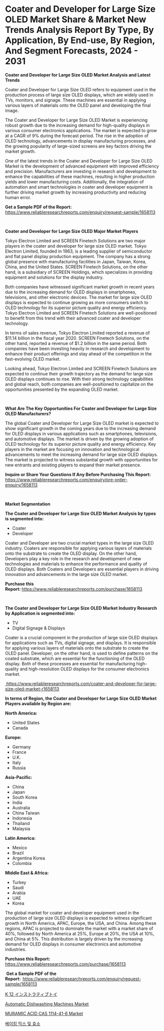 <p><h1>Coater and Developer for Large Size OLED Market Share & Market New Trends Analysis Report By Type, By Application, By End-use, By Region, And Segment Forecasts, 2024 - 2031</h1></p><p><strong>Coater and Developer for Large Size OLED Market Analysis and Latest Trends</strong></p>
<p><p>Coater and Developer for Large Size OLED refers to equipment used in the production process of large size OLED displays, which are widely used in TVs, monitors, and signage. These machines are essential in applying various layers of materials onto the OLED panel and developing the final image.</p><p>The Coater and Developer for Large Size OLED Market is experiencing robust growth due to the increasing demand for high-quality displays in various consumer electronics applications. The market is expected to grow at a CAGR of 9% during the forecast period. The rise in the adoption of OLED technology, advancements in display manufacturing processes, and the growing popularity of large-sized screens are key factors driving the market growth.</p><p>One of the latest trends in the Coater and Developer for Large Size OLED Market is the development of advanced equipment with improved efficiency and precision. Manufacturers are investing in research and development to enhance the capabilities of these machines, resulting in higher production yields and lower manufacturing costs. Additionally, the integration of automation and smart technologies in coater and developer equipment is further driving market growth by increasing productivity and reducing human error.</p></p>
<p><strong>Get a Sample PDF of the Report:&nbsp;</strong> <a href="https://www.reliableresearchreports.com/enquiry/request-sample/1658113">https://www.reliableresearchreports.com/enquiry/request-sample/1658113</a></p>
<p>&nbsp;</p>
<p><strong>Coater and Developer for Large Size OLED Major Market Players</strong></p>
<p><p>Tokyo Electron Limited and SCREEN Finetech Solutions are two major players in the coater and developer for large size OLED market. Tokyo Electron Limited, founded in 1963, is a leading supplier of semiconductor and flat panel display production equipment. The company has a strong global presence with manufacturing facilities in Japan, Taiwan, Korea, China, and the United States. SCREEN Finetech Solutions, on the other hand, is a subsidiary of SCREEN Holdings, which specializes in providing equipment and solutions for the display industry.</p><p>Both companies have witnessed significant market growth in recent years due to the increasing demand for OLED displays in smartphones, televisions, and other electronic devices. The market for large size OLED displays is expected to continue growing as more consumers switch to OLED technology for its superior picture quality and energy efficiency. Tokyo Electron Limited and SCREEN Finetech Solutions are well-positioned to benefit from this trend with their advanced coater and developer technology.</p><p>In terms of sales revenue, Tokyo Electron Limited reported a revenue of $11.14 billion in the fiscal year 2020. SCREEN Finetech Solutions, on the other hand, reported a revenue of $1.2 billion in the same period. Both companies have been investing heavily in research and development to enhance their product offerings and stay ahead of the competition in the fast-evolving OLED market.</p><p>Looking ahead, Tokyo Electron Limited and SCREEN Finetech Solutions are expected to continue their growth trajectory as the demand for large size OLED displays continues to rise. With their strong technology capabilities and global reach, both companies are well-positioned to capitalize on the opportunities presented by the expanding OLED market.</p></p>
<p>&nbsp;</p>
<p><strong>What Are The Key Opportunities For Coater and Developer for Large Size OLED Manufacturers?</strong></p>
<p><p>The global Coater and Developer for Large Size OLED market is expected to show significant growth in the coming years due to the increasing demand for OLED displays in various applications such as smartphones, televisions, and automotive displays. The market is driven by the growing adoption of OLED technology for its superior picture quality and energy efficiency. Key players in the market are focusing on innovation and technological advancements to meet the increasing demand for large size OLED displays. The market is projected to witness substantial growth with opportunities for new entrants and existing players to expand their market presence.</p></p>
<p><strong>Inquire or Share Your Questions If Any Before Purchasing This Report:</strong> <a href="https://www.reliableresearchreports.com/enquiry/pre-order-enquiry/1658113">https://www.reliableresearchreports.com/enquiry/pre-order-enquiry/1658113</a></p>
<p>&nbsp;</p>
<p><strong>Market Segmentation</strong></p>
<p><strong>The Coater and Developer for Large Size OLED Market Analysis by types is segmented into:</strong></p>
<p><ul><li>Coater</li><li>Developer</li></ul></p>
<p><p>Coater and Developer are two crucial market types in the large size OLED industry. Coaters are responsible for applying various layers of materials onto the substrate to create the OLED display. On the other hand, Developers play a key role in the research and development of new technologies and materials to enhance the performance and quality of OLED displays. Both Coaters and Developers are essential players in driving innovation and advancements in the large size OLED market.</p></p>
<p><strong>Purchase this Report:&nbsp;</strong><a href="https://www.reliableresearchreports.com/purchase/1658113">https://www.reliableresearchreports.com/purchase/1658113</a></p>
<p>&nbsp;</p>
<p><strong>The Coater and Developer for Large Size OLED Market Industry Research by Application is segmented into:</strong></p>
<p><ul><li>TV</li><li>Digital Signage & Displays</li></ul></p>
<p><p>Coater is a crucial component in the production of large size OLED displays for applications such as TVs, digital signage, and displays. It is responsible for applying various layers of materials onto the substrate to create the OLED panel. Developer, on the other hand, is used to define patterns on the coated substrate, which are essential for the functioning of the OLED display. Both of these processes are essential for manufacturing high-quality and high-resolution OLED displays for the consumer electronics market.</p></p>
<p><a href="https://www.reliableresearchreports.com/coater-and-developer-for-large-size-oled-market-r1658113">&nbsp;https://www.reliableresearchreports.com/coater-and-developer-for-large-size-oled-market-r1658113</a></p>
<p><strong>In terms of Region, the Coater and Developer for Large Size OLED Market Players available by Region are:</strong></p>
<p>
    <p> <strong> North America: </strong>
        <ul>
            <li>United States</li>
            <li>Canada</li>
        </ul>
        </p> 
    <p> <strong> Europe: </strong>
        <ul>
            <li>Germany</li>
            <li>France</li>
            <li>U.K.</li>
            <li>Italy</li>
            <li>Russia</li>
        </ul>
        </p> 
    <p> <strong> Asia-Pacific: </strong>
        <ul>
            <li>China</li>
            <li>Japan</li>
            <li>South Korea</li>
            <li>India</li>
            <li>Australia</li>
            <li>China Taiwan</li>
            <li>Indonesia</li>
            <li>Thailand</li>
            <li>Malaysia</li>
        </ul>
        </p> 
    <p> <strong> Latin America: </strong>
        <ul>
            <li>Mexico</li>
            <li>Brazil</li>
            <li>Argentina Korea</li>
            <li>Colombia</li>
        </ul>
        </p> 
    <p> <strong> Middle East & Africa: </strong>
        <ul>
            <li>Turkey</li>
            <li>Saudi</li>
            <li>Arabia</li>
            <li>UAE</li>
            <li>Korea</li>
        </ul>
    </p>
    </p>
<p><p>The global market for coater and developer equipment used in the production of large size OLED displays is expected to witness significant growth in North America, APAC, Europe, the USA, and China. Among these regions, APAC is projected to dominate the market with a market share of 40%, followed by North America at 25%, Europe at 20%, the USA at 10%, and China at 5%. This distribution is largely driven by the increasing demand for OLED displays in consumer electronics and automotive industries.</p></p>
<p><strong>Purchase this Report: </strong><a href="https://www.reliableresearchreports.com/purchase/1658113">https://www.reliableresearchreports.com/purchase/1658113</a></p>
<p>&nbsp;<strong>Get a Sample PDF of the Report:&nbsp;&nbsp;</strong><a href="https://www.reliableresearchreports.com/enquiry/request-sample/1658113">https://www.reliableresearchreports.com/enquiry/request-sample/1658113</a></p>
<p><strong></strong></p>
<p><p><a href="https://github.com/avbqbctihcbe2/Market-Research-Report-List-2/blob/main/450879495756.md">K 12 インストラティブトイ</a></p><p><a href="https://github.com/timeliteaut/Market-Research-Report-List-3/blob/main/automatic-dishwashing-machines-market.md">Automatic Dishwashing Machines Market</a></p><p><a href="https://github.com/bobicer/Market-Research-Report-List-3/blob/main/muramic-acid-cas-1114-41-6-market.md">MURAMIC ACID CAS 1114-41-6 Market</a></p><p><a href="https://github.com/vseigx30c9a1j/Market-Research-Report-List-2/blob/main/424691087409.md">베이킹 믹스 및 효소</a></p></p>